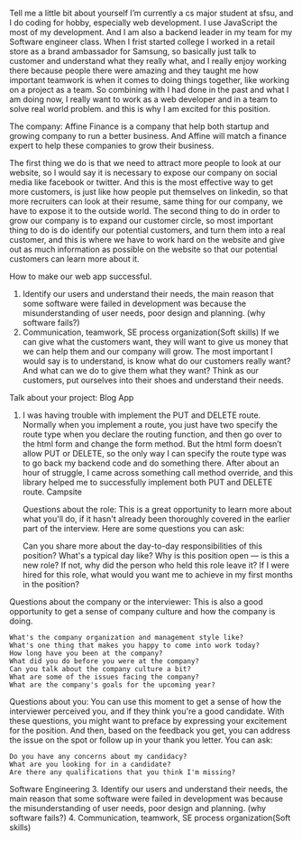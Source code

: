 Tell me a little bit about yourself
I’m currently a cs major student at sfsu, and I do coding for hobby, especially web development. I use JavaScript the most of my development. And I am also a backend leader in my team for my Software engineer class. When I frist started college I worked in a retail store as a brand ambassador for Samsung, so basically just talk to customer and understand what they really what, and I really enjoy working there because people there were amazing and they taught me how important teamwork is when it comes to doing things together, like working on a project as a team. So combining with I had done in the past and what I am doing now, I really want to work as a web developer and in a team to solve real world problem. and this is why I am excited for this position.

The company: Affine Finance is a company that help both startup and growing company to run a better business. And Affine will match a finance expert to help these companies to grow their business.

The first thing we do is that we need to attract more people to look at our website, so I would say it is necessary to expose our company on social media like facebook or twitter. And this is the most effective way to get more customers,  is just like how people put themselves on linkedin, so that more recruiters can look at their resume, same thing for our company, we have to expose it to the outside world. The second thing to do in order to grow our company is to expand our customer circle, so most important thing to do is do identify our potential customers, and turn them into a real customer, and this is where we have to work hard on the website and give out as much information as possible on the website so that our potential customers can learn more about it. 

How to make our web app successful. 
1.	Identify our users and understand their needs, the main reason that some software were failed in development was because the misunderstanding of user needs, poor design and planning. (why software fails?)
2.	Communication, teamwork, SE process organization(Soft skills)
If we can give what the customers want, they will want to give us money that we can help them and our company will grow. The most important I would say is to understand, is know what do our customers really want? And what can we do to give them what they want? Think as our customers, put ourselves into their shoes and understand their needs.


Talk about your project:
Blog App
1.	I was having trouble with implement the PUT and DELETE route. Normally when you implement a route, you just have two specify the route type when you declare the routing function, and then go over to the html form and change the form method. But the html form doesn’t allow PUT or DELETE, so the only way I can specify the route type was to go back my backend code and do something there. After about an hour of struggle, I came across something call method override, and this library helped me to successfully implement both PUT and DELETE route.
Campsite
      
      
     Questions about the role: This is a great opportunity to learn more about what you'll do, if it hasn't already been thoroughly covered in the earlier part of the interview. Here are some questions you can ask:

    Can you share more about the day-to-day responsibilities of this position? What's a typical day like?
    Why is this position open — is this a new role? If not, why did the person who held this role leave it?
    If I were hired for this role, what would you want me to achieve in my first months in the position?

Questions about the company or the interviewer: This is also a good opportunity to get a sense of company culture and how the company is doing.

    What's the company organization and management style like?
    What's one thing that makes you happy to come into work today?
    How long have you been at the company?
    What did you do before you were at the company?
    Can you talk about the company culture a bit?
    What are some of the issues facing the company?
    What are the company's goals for the upcoming year?

Questions about you: You can use this moment to get a sense of how the interviewer perceived you, and if they think you're a good candidate. With these questions, you might want to preface by expressing your excitement for the position. And then, based on the feedback you get, you can address the issue on the spot or follow up in your thank you letter. You can ask:

    Do you have any concerns about my candidacy?
    What are you looking for in a candidate?
    Are there any qualifications that you think I'm missing?



Software Engineering
3.	Identify our users and understand their needs, the main reason that some software were failed in development was because the misunderstanding of user needs, poor design and planning. (why software fails?)
4.	Communication, teamwork, SE process organization(Soft skills)
